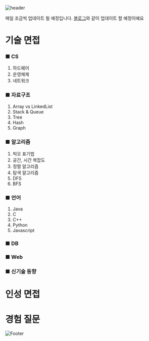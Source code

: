 ![header](https://capsule-render.vercel.app/api?type=egg&color=auto&height=200&section=header&text=주니어개발자%20인터뷰준비&fontSize=50)

매일 조금씩 업데이트 될 예정입니다.
<a href="https://readerr.tistory.com/86">블로그</a>와 같이 업데이트 할 예정이예요

# 기술 면접
### ■ CS
1. 하드웨어
2. 운영체제
3. 네트워크

### ■ 자료구조
1. Array vs LinkedList
2. Stack & Queue
3. Tree
4. Hash
5. Graph

### ■ 알고리즘
1. 빅오 표기법
2. 공간, 시간 복잡도
3. 정렬 알고리즘
4. 탐색 알고리즘
5. DFS
6. BFS

### ■ 언어
1. Java
2. C
3. C++
4. Python
5. Javascript

### ■ DB


### ■ Web

### ■ 신기술 동향

# 인성 면접

# 경험 질문

![Footer](https://capsule-render.vercel.app/api?type=waving&color=auto&height=200&section=footer)
